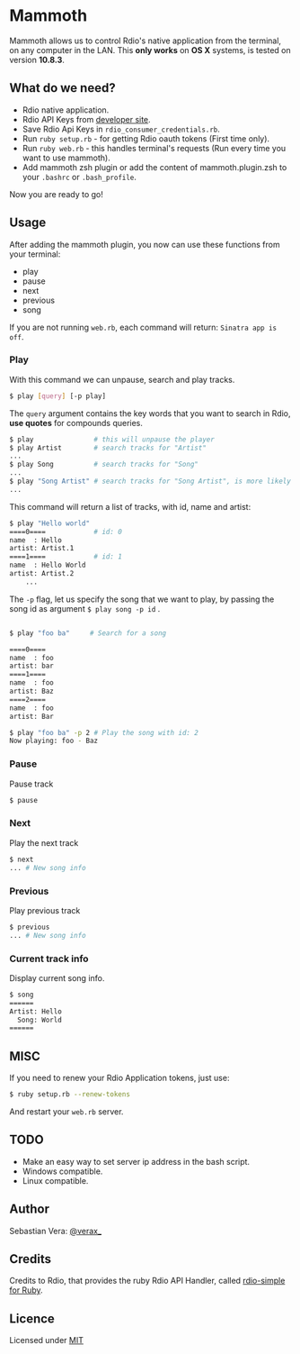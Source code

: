 Mammoth
=======

Mammoth allows us to control Rdio's native application from the terminal, on any computer in the LAN.
This **only works** on **OS X** systems, is tested on version **10.8.3**.

## What do we need?

* Rdio native application.
* Rdio API Keys from [developer site][rdio_dev].
* Save Rdio Api Keys in ``` rdio_consumer_credentials.rb ```.
* Run ``` ruby setup.rb ``` - for getting Rdio oauth tokens (First time only).
* Run ``` ruby web.rb ``` - this handles terminal's requests (Run every time you want to use mammoth).
* Add mammoth zsh plugin or add the content of mammoth.plugin.zsh to your ```.bashrc``` or ```.bash_profile```.

Now you are ready to go!

## Usage

After adding the mammoth plugin, you now can use these functions from your terminal:

- play
- pause
- next
- previous
- song

If you are not running ```web.rb```, each command will return: ```Sinatra app is off```.

### Play

With this command we can unpause, search and play tracks.

```bash
$ play [query] [-p play]
```

The ```query``` argument contains the key words that you want to search in Rdio, **use quotes** for compounds queries.

```bash
$ play               # this will unpause the player
$ play Artist        # search tracks for "Artist"
... 
$ play Song          # search tracks for "Song"
... 
$ play "Song Artist" # search tracks for "Song Artist", is more likely to find a perfect match
... 
```
This command will return a list of tracks, with id, name and artist:
```bash
$ play "Hello world"
====0====            # id: 0
name  : Hello
artist: Artist.1     
====1====            # id: 1
name  : Hello World          
artist: Artist.2     
    ...
```

The ```-p``` flag, let us specify the song that we want to play, by passing the song id as argument ``` $ play song -p id ``` .

```bash 

$ play "foo ba"     # Search for a song

====0====
name  : foo
artist: bar
====1====
name  : foo
artist: Baz
====2====
name  : foo
artist: Bar

$ play "foo ba" -p 2 # Play the song with id: 2
Now playing: foo - Baz

```

### Pause
Pause track
```bash
$ pause
```

### Next
Play the next track
```bash
$ next
... # New song info
```
### Previous
Play previous track
```bash
$ previous
... # New song info
```

### Current track info
Display current song info.
```bash
$ song
======
Artist: Hello
  Song: World
======
```

## MISC

If you need to renew your Rdio Application tokens, just use:
```bash
$ ruby setup.rb --renew-tokens
```
And restart your ```web.rb``` server.

## TODO

* Make an easy way to set server ip address in the bash script.
* Windows compatible.
* Linux compatible.

## Author

Sebastian Vera: [@verax_][twitter]

## Credits

Credits to Rdio, that provides the ruby Rdio API Handler, called [rdio-simple for Ruby][rdio].

## Licence

Licensed under [MIT][mit]

[twitter]: http://twitter.com/verax_
[mit]: http://www.opensource.org/licenses/mit-license.php
[rdio]: https://github.com/rdio/rdio-simple/tree/master/ruby
[rdio_dev]: http://developer.rdio.com/


